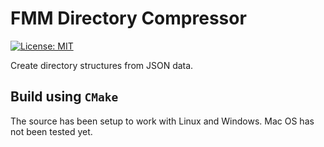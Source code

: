 # FMM Directory Compressor

[![License: MIT](https://img.shields.io/badge/License-MIT-yellow.svg)](https://opensource.org/licenses/MIT)

Create directory structures from JSON data.

## Build using `CMake`

The source has been setup to work with Linux and Windows. Mac OS has not been tested yet.
